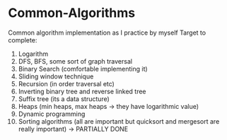 # Common-Algorithms
Common algorithm implementation as I practice by myself
Target to complete:
1. Logarithm
2. DFS, BFS, some sort of graph traversal
3. Binary Search (comfortable implementing it)
4. Sliding window technique
5. Recursion (in order traversal etc)
6. Inverting binary tree and reverse linked tree
7. Suffix tree (its a data structure)
8. Heaps (min heaps, max heaps -> they have logarithmic value)
9. Dynamic programming
10. Sorting algorithms (all are important but quicksort and mergesort are really important) -> PARTIALLY DONE

